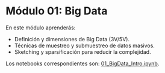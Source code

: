 # Módulo 01: Big Data

En este módulo aprenderás:

- Definición y dimensiones de Big Data (3V/5V).
- Técnicas de muestreo y submuestreo de datos masivos.
- Sketching y sparsificación para reducir la complejidad.

Los notebooks correspondientes son: [01_BigData_Intro.ipynb](../../notebooks/01_BigData_Intro.ipynb).

